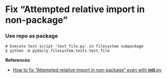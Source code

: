 Fix “Attempted relative import in non-package”
========

### Use repo as package
```
# Execute test script 'test_file.py' in filesystem subpackage
$ python -m pydaily.filesystem.tests.test_file
```


**References**
* [How to fix “Attempted relative import in non-package” even with __init__.py](
    https://stackoverflow.com/questions/11536764/how-to-fix-attempted-relative-import-in-non-package-even-with-init-py)
